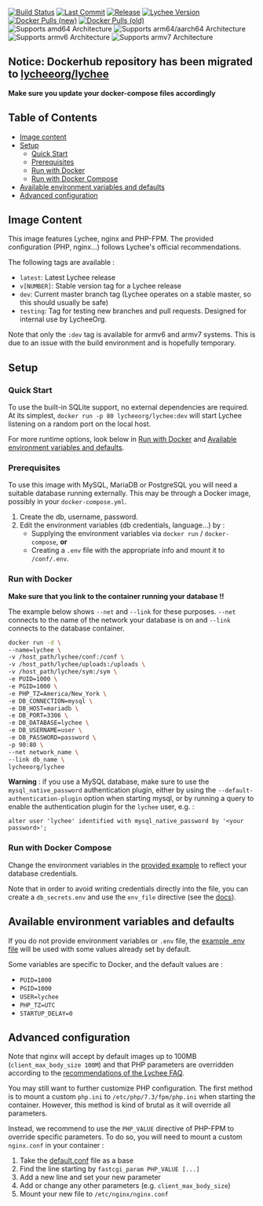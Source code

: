[![Build Status][build-status-shield]](https://travis-ci.com/LycheeOrg/Lychee-Docker)
[![Last Commit][last-commit-shield]](https://github.com/LycheeOrg/Lychee-Docker/commits/master)
[![Release][release-shield]](https://github.com/LycheeOrg/Lychee-Docker/releases)
[![Lychee Version][lychee-version-shield]](https://hub.docker.com/r/lycheeorg/lychee)
[![Docker Pulls (new)][docker-pulls-shield]](https://hub.docker.com/r/lycheeorg/lychee)
[![Docker Pulls (old)][docker-pulls-shield-old]](https://hub.docker.com/r/lycheeorg/lychee-laravel)
<br>
![Supports amd64 Architecture][amd64-shield]
![Supports arm64/aarch64 Architecture][arm64-shield]
![Supports armv6 Architecture][armv6-shield]
![Supports armv7 Architecture][armv7-shield]

## Notice: Dockerhub repository has been migrated to [lycheeorg/lychee](https://hub.docker.com/r/lycheeorg/lychee)  
**Make sure you update your docker-compose files accordingly**

## Table of Contents
<!-- TOC depthFrom:1 depthTo:6 withLinks:1 updateOnSave:1 orderedList:0 -->
- [Image content](#image-content)
- [Setup](#setup)
	- [Quick Start](#quick-start)
	- [Prerequisites](#prerequisites)
	- [Run with Docker](#run-with-docker)
	- [Run with Docker Compose](#run-with-docker-compose)
- [Available environment variables and defaults](#available-environment-variables-and-defaults)
- [Advanced configuration](#advanced-configuration)
<!-- /TOC -->

## Image Content

This image features Lychee, nginx and PHP-FPM. The provided configuration (PHP, nginx...) follows Lychee's official recommendations.

The following tags are available :

* `latest`: Latest Lychee release
* `v[NUMBER]`: Stable version tag for a Lychee release
* `dev`: Current master branch tag (Lychee operates on a stable master, so this should usually be safe)
* `testing`: Tag for testing new branches and pull requests. Designed for internal use by LycheeOrg.

Note that only the `:dev` tag is available for armv6 and armv7 systems. This is due to an issue with the build environment and is hopefully temporary.

## Setup

### Quick Start

To use the built-in SQLite support, no external dependencies are required. At its simplest, `docker run -p 80 lycheeorg/lychee:dev` will start Lychee listening on a random port on the local host.

For more runtime options, look below in [Run with Docker](#run-with-docker) and [Available environment variables and defaults](#available-environment-variables-and-defaults).

### Prerequisites

To use this image with MySQL, MariaDB or PostgreSQL you will need a suitable database running externally. This may be through a Docker image, possibly in your `docker-compose.yml`.

1.  Create the db, username, password.
2.  Edit the environment variables (db credentials, language...) by :
    *  Supplying the environment variables via `docker run` / `docker-compose`, **or**
    *  Creating a `.env` file with the appropriate info and mount it to `/conf/.env`.

### Run with Docker

**Make sure that you link to the container running your database !!**  

The example below shows `--net` and `--link` for these purposes. `--net` connects to the name of the network your database is on and `--link` connects to the database container.

```bash
docker run -d \
--name=lychee \
-v /host_path/lychee/conf:/conf \
-v /host_path/lychee/uploads:/uploads \
-v /host_path/lychee/sym:/sym \
-e PUID=1000 \
-e PGID=1000 \
-e PHP_TZ=America/New_York \
-e DB_CONNECTION=mysql \
-e DB_HOST=mariadb \
-e DB_PORT=3306 \
-e DB_DATABASE=lychee \
-e DB_USERNAME=user \
-e DB_PASSWORD=password \
-p 90:80 \
--net network_name \
--link db_name \
lycheeorg/lychee
```

**Warning** : if you use a MySQL database, make sure to use the `mysql_native_password` authentication plugin, either by using the `--default-authentication-plugin` option when starting mysql, or by running a query to enable the authentication plugin for the `lychee` user, e.g. :

```
alter user 'lychee' identified with mysql_native_password by '<your password>';
```

### Run with Docker Compose

Change the environment variables in the [provided example](./docker-compose.yml) to reflect your database credentials.

Note that in order to avoid writing credentials directly into the file, you can create a `db_secrets.env` and use the `env_file` directive (see the [docs](https://docs.docker.com/compose/environment-variables/#the-env_file-configuration-option)).

## Available environment variables and defaults

If you do not provide environment variables or `.env` file, the [example .env file](https://github.com/LycheeOrg/Lychee/blob/master/.env.example) will be used with some values already set by default.

Some variables are specific to Docker, and the default values are :

* `PUID=1000`
* `PGID=1000`
* `USER=lychee`
* `PHP_TZ=UTC`
* `STARTUP_DELAY=0`

## Advanced configuration

Note that nginx will accept by default images up to 100MB (`client_max_body_size 100M`) and that PHP parameters are overridden according to the [recommendations of the Lychee FAQ](https://lycheeorg.github.io/docs/faq.html#i-cant-upload-photos).

You may still want to further customize PHP configuration. The first method is to mount a custom `php.ini` to `/etc/php/7.3/fpm/php.ini` when starting the container. However, this method is kind of brutal as it will override all parameters.

Instead, we recommend to use the `PHP_VALUE` directive of PHP-FPM to override specific parameters. To do so, you will need to mount a custom `nginx.conf` in your container :

1. Take the [default.conf](./default.conf) file as a base
2. Find the line starting by `fastcgi_param PHP_VALUE [...]`
3. Add a new line and set your new parameter
4. Add or change any other parameters (e.g. `client_max_body_size`)
5. Mount your new file to `/etc/nginx/nginx.conf`

[arm64-shield]: https://img.shields.io/badge/arm64-yes-success.svg?style=flat
[amd64-shield]: https://img.shields.io/badge/amd64-yes-success.svg?style=flat
[armv6-shield]: https://img.shields.io/badge/armv6-partial-yellow.svg?style=flat
[armv7-shield]: https://img.shields.io/badge/armv7-partial-yellow.svg?style=flat
[build-status-shield]: https://img.shields.io/travis/com/LycheeOrg/Lychee-Docker/master.svg?style=flat
[docker-pulls-shield-old]: https://img.shields.io/docker/pulls/lycheeorg/lychee-laravel.svg?style=flat&label=Docker%20Pulls%20(lychee-laravel)
[docker-pulls-shield]: https://img.shields.io/docker/pulls/lycheeorg/lychee.svg?style=flat&label=Docker%20Pulls%20(lychee)
[lychee-version-shield]: https://img.shields.io/docker/v/lycheeorg/lychee/latest?style=flat&label=Lychee%20Version%20(:latest)
[last-commit-shield]: https://img.shields.io/github/last-commit/LycheeOrg/Lychee-Docker.svg?style=flat
[release-shield]: https://img.shields.io/github/release/LycheeOrg/Lychee-Docker.svg?style=flat
